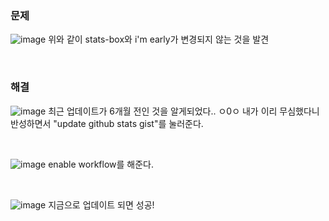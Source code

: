 ### 문제

![image](https://github.com/anjaekk/dev-note/assets/74139727/f8255b42-0d44-4754-b7bb-f47efd7cacf8)
위와 같이 stats-box와 i'm early가 변경되지 않는 것을 발견

</br>

### 해결

![image](https://github.com/anjaekk/dev-note/assets/74139727/4034c7f2-e11b-4024-9e5a-f56eaa577f24)
최근 업데이트가 6개월 전인 것을 알게되었다.. ㅇ0ㅇ
내가 이리 무심했다니 반성하면서 "update github stats gist"를 눌러준다. 

</br>

![image](https://github.com/anjaekk/dev-note/assets/74139727/16987894-d7db-47b7-8334-15c71cf47e4e)
enable workflow를 해준다.

</br>

![image](https://github.com/anjaekk/dev-note/assets/74139727/d6d29832-e522-44de-9448-23498c5105c3)
지금으로 업데이트 되면 성공!
